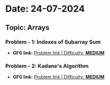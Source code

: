 # Date: 24-07-2024

## Topic: Arrays

### Problem - 1: Indexes of Subarray Sum

- **GFG link:** [Problem link | Difficulty: **MEDIUM**](https://www.geeksforgeeks.org/problems/subarray-with-given-sum-1587115621/1?page=1&category=Arrays&difficulty=Easy,Medium&sprint=a663236c31453b969852f9ea22507634&sortBy=submissions)

### Problem - 2: Kadane's Algorithm

- **GFG link:** [Problem link | Difficulty: **MEDIUM**](https://www.geeksforgeeks.org/problems/kadanes-algorithm-1587115620/1?page=1&category=Arrays&difficulty=Easy,Medium&sprint=a663236c31453b969852f9ea22507634&sortBy=submissions)
